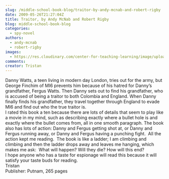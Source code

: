 ```yaml
---
slug: /middle-school-book-blog/traitor-by-andy-mcnab-and-robert-rigby
date: 2009-05-26T21:27:04Z
title: Traitor, by Andy McNab and Robert Rigby
blog: middle-school-book-blog
categories:
  - spy-novel
authors:
  - andy-mcnab
  - robert-rigby
images:
  - https://res.cloudinary.com/center-for-teaching-learning/image/upload/v1659660321/traitor.jpg.jpg
comments:
creator: Tristan
---
```


 Danny Watts, a teen living in modern day London, tries out for the army, but George Finchim of MI6 prevents him because of his hatred for Danny’s grandfather, Fergus Watts. Then Danny sets out to find his grandfather, who is accused of being a traitor to both Colombia and England. When Danny finally finds his grandfather, they travel together through England to evade MI6 and find out who the true traitor is.<br />I rated this book a ten because there are lots of details that seem to play like a movie in my mind, such as describing exactly where a bullet hole is and exactly where the bullet comes from, all in one smooth paragraph. The book also has lots of action: Danny and Fergus getting shot at, or Danny and Fergus running away, or Danny and Fergus having a punching fight.  All the action kept me reading.  The book is like a ladder; I am climbing and climbing and then the ladder drops away and leaves me hanging, which makes me ask:  What will happen? Will they die? How will this end?<br />I hope anyone who has a taste for espionage will read this because it will satisfy your taste buds for reading.<br />Tristan<br />Publisher: Putnam, 265 pages<br />
